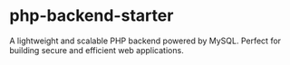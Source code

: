 # php-backend-starter
A lightweight and scalable PHP backend powered by MySQL. Perfect for building secure and efficient web applications.
